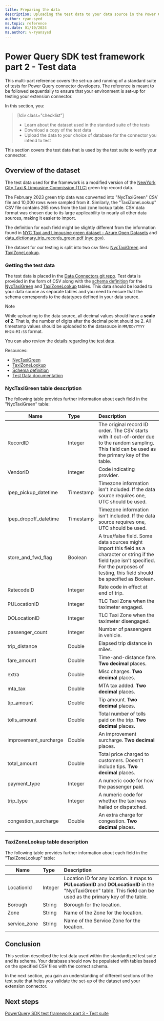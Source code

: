 ```yaml
---
title: Preparing the data
description: Uploading the test data to your data source in the Power Query SDK test framework.
author: ryan-syed
ms.topic: reference
ms.date: 01/19/2024
ms.author: v-ryansyed
---
```


# Power Query SDK test framework part 2 - Test data

This multi-part reference covers the set-up and running of a standard suite of tests for Power Query connector developers. The reference is meant to be followed sequentially to ensure that your environment is set-up for testing your extension connector.

In this section, you:

> [!div class="checklist"]
>
> * Learn about the dataset used in the standard suite of the tests
> * Download a copy of the test data
> * Upload the data to your choice of database for the connector you intend to test

This section covers the test data that is used by the test suite to verify your connector.

## Overview of the dataset

The test data used for the framework is a modified version of the [NewYork City Taxi & Limousine Commission (TLC)](https://www.nyc.gov/site/tlc/about/tlc-trip-record-data.page) green trip record data.

The February 2023 green trip data was converted into "NycTaxiGreen" CSV file and 10,000 rows were sampled from it. Similarly, the "TaxiZoneLookup" CSV file contains 265 rows from the taxi zone lookup table.
CSV data format was chosen due to its large applicability to nearly all other data sources, making it easier to import.

The definition for each field might be slightly different from the information found in [NYC Taxi and Limousine green dataset - Azure Open Datasets](/azure/open-datasets/dataset-taxi-green?tabs=azureml-opendatasets) and [data_dictionary_trip_records_green.pdf (nyc.gov)](https://www.nyc.gov/assets/tlc/downloads/pdf/data_dictionary_trip_records_green.pdf).

The dataset for our testing is split into two csv files: [NycTaxiGreen](https://github.com/microsoft/DataConnectors/tree/master/testframework/data/nyc_taxi_tripdata.csv) and [TaxiZoneLookup](https://github.com/microsoft/DataConnectors/tree/master/testframework/data/taxi+_zone_lookup.csv).

### Getting the test data

The test data is placed in the [Data Connectors git repo](https://github.com/microsoft/DataConnectors/tree/master/testframework/data/). Test data is provided in the form of CSV along with the [schema definition](https://github.com/microsoft/DataConnectors/tree/master/testframework/data/PQSDKTestFrameworkDataSchema.sql) for the [NycTaxiGreen](https://github.com/microsoft/DataConnectors/tree/master/testframework/data/nyc_taxi_tripdata.csv) and [TaxiZoneLookup](https://github.com/microsoft/DataConnectors/tree/master/testframework/data/taxi+_zone_lookup.csv) tables. This data should be loaded to your data source as separate tables and you need to ensure that the schema corresponds to the datatypes defined in your data source.

> [!NOTE]
> While uploading to the data source, all decimal values should have a **scale of 2**. That is, the number of digits after the decimal point should be 2.
> All timestamp values should be uploaded to the datasouce in `MM/DD/YYYY HH24:MI:SS` format.

You can also review the [details regarding the test data](https://github.com/microsoft/DataConnectors/tree/master/testframework/data/PQSDKTestData.md).

Resources:

* [NycTaxiGreen](https://github.com/microsoft/DataConnectors/tree/master/testframework/data/nyc_taxi_tripdata.csv)
* [TaxiZoneLookup](https://github.com/microsoft/DataConnectors/tree/master/testframework/data/taxi+_zone_lookup.csv)
* [Schema definition](https://github.com/microsoft/DataConnectors/tree/master/testframework/data/PQSDKTestFrameworkDataSchema.sql)
* [Test Data documentation](https://github.com/microsoft/DataConnectors/tree/master/testframework/data/PQSDKTestData.md)

### NycTaxiGreen table description

The following table provides further information about each field in the "NycTaxiGreen" table:

|Name                         |Type       | Description                                                                                                                                                                                              |
|-----------------------------|:----------|:---------------------------------------------------------------------------------------------------------------------------------------------------------------------------------------------------------|
| RecordID                    | Integer   | The original record ID order. The CSV starts with it out-of-order due to the random sampling. This field can be used as the primary key of the table.                                                    |
| VendorID                    | Integer   | Code indicating provider.                                                                                                                                                                                |
| lpep_pickup_datetime        | Timestamp | Timezone information isn't included. If the data source requires one, UTC should be used.                                                                                                                |
| lpep_dropoff_datetime       | Timestamp | Timezone information isn't included. If the data source requires one, UTC should be used.                                                                                                                |
| store_and_fwd_flag          | Boolean   | A true/false field. Some data sources might import this field as a character or string if the field type isn't specified. For the purposes of testing, this field should be specified as Boolean.        |
| RatecodeID                  | Integer   | Rate code in effect at end of trip.                                                                                                                                                                      |
| PULocationID                | Integer   | TLC Taxi Zone when the taximeter engaged.                                                                                                                                                                |
| DOLocationID                | Integer   | TLC Taxi Zone when the taximeter disengaged.                                                                                                                                                             |
| passenger_count             | Integer   | Number of passengers in vehicle.                                                                                                                                                                         |
| trip_distance               | Double    | Elapsed trip distance in miles.                                                                                                                                                                          |
| fare_amount                 | Double    | Time-and-distance fare. **Two decimal** places.                                                                                                                                                          |
| extra                       | Double    | Misc charges. **Two decimal** places.                                                                                                                                                                    |
| mta_tax                     | Double    | MTA tax added. **Two decimal** places.                                                                                                                                                                   |
| tip_amount                  | Double    | Tip amount. **Two decimal** places.                                                                                                                                                                      |
| tolls_amount                | Double    | Total number of tolls paid on the trip. **Two decimal** places.                                                                                                                                          |
| improvement_surcharge       | Double    | An improvement surcharge. **Two decimal** places.                                                                                                                                                        |
| total_amount                | Double    | Total price charged to customers. Doesn't include tips. **Two decimal** places.                                                                                                                          |
| payment_type                | Integer   | A numeric code for how the passenger paid.                                                                                                                                                               |
| trip_type                   | Integer   | A numeric code for whether the taxi was hailed or dispatched.                                                                                                                                            |
| congestion_surcharge        | Double    | An extra charge for congestion. **Two decimal** places.                                                                                                                                                  |

### TaxiZoneLookup table description

The following table provides further information about each field in the "TaxiZoneLookup" table:

|Name          |Type     | Description                                                                                                                                                                 |
|--------------|:--------|:----------------------------------------------------------------------------------------------------------------------------------------------------------------------------|
| LocationId   | Integer | Location ID for any location. It maps to **PULocationID** and **DOLocationID** in the "NycTaxiGreen" table. This field can be used as the primary key of the table.         |
| Borough      | String  | Borough for the location.                                                                                                                                                   |
| Zone         | String  | Name of the Zone for the location.                                                                                                                                           |
| service_zone | String  | Name of the Service Zone for the location.                                                                                                                                   |

## Conclusion

This section described the test data used within the standardized test suite and its schema. Your database should now be populated with tables based on the specified CSV files with the correct schema.

In the next section, you gain an understanding of different sections of the test suite that helps you validate the set-up of the dataset and your extension connector.

## Next steps

[PowerQuery SDK test framework part 3 - Test suite](./3-tests.md)
